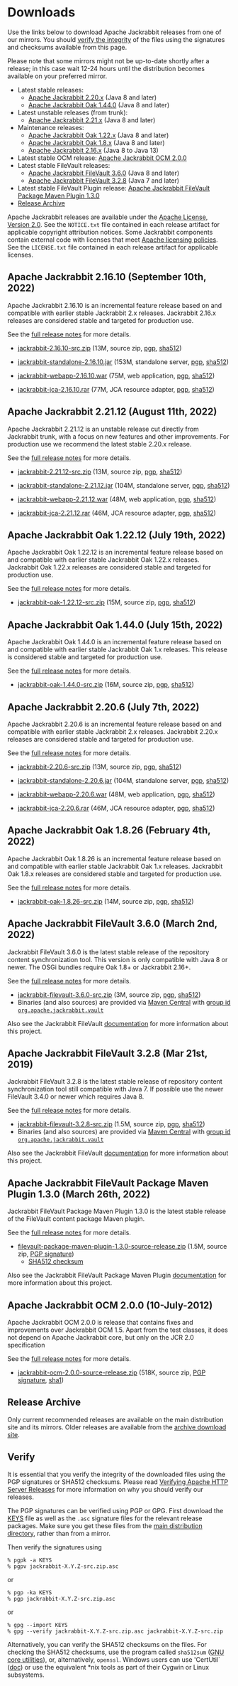 <!--
   Licensed to the Apache Software Foundation (ASF) under one or more
   contributor license agreements.  See the NOTICE file distributed with
   this work for additional information regarding copyright ownership.
   The ASF licenses this file to You under the Apache License, Version 2.0
   (the "License"); you may not use this file except in compliance with
   the License.  You may obtain a copy of the License at

       https://www.apache.org/licenses/LICENSE-2.0

   Unless required by applicable law or agreed to in writing, software
   distributed under the License is distributed on an "AS IS" BASIS,
   WITHOUT WARRANTIES OR CONDITIONS OF ANY KIND, either express or implied.
   See the License for the specific language governing permissions and
   limitations under the License.
-->

Downloads
=========

Use the links below to download Apache Jackrabbit releases from one of our
mirrors. You should [verify the integrity](#verify) of the files using
the signatures and checksums available from this page.

Please note that some mirrors might not be up-to-date shortly after a
release; in this case wait 12-24 hours until the distribution becomes available
on your preferred mirror.

* Latest stable releases:
    * [Apache Jackrabbit 2.20.x](#v2.20) (Java 8 and later)
    * [Apache Jackrabbit Oak 1.44.0](#latest) (Java 8 and later)
* Latest unstable releases (from trunk):
    * [Apache Jackrabbit 2.21.x](#v2.21) (Java 8 and later)
* Maintenance releases:
    * [Apache Jackrabbit Oak 1.22.x](#oak1.22) (Java 8 and later)
    * [Apache Jackrabbit Oak 1.8.x](#oak1.8) (Java 8 and later)
    * [Apache Jackrabbit 2.16.x](#v2.16) (Java 8 to Java 13)
* Latest stable OCM release: [Apache Jackrabbit OCM 2.0.0](#ocm)
* Latest stable FileVault releases:
    * [Apache Jackrabbit FileVault 3.6.0](#vlt) (Java 8 and later)
    * [Apache Jackrabbit FileVault 3.2.8](#vltjava7) (Java 7 and later)
* Latest stable FileVault Plugin release: [Apache Jackrabbit FileVault Package Maven Plugin 1.3.0](#vltplg)
* [Release Archive](#archive)

Apache Jackrabbit releases are available under the [Apache License, Version 2.0](https://www.apache.org/licenses/LICENSE-2.0).
See the `NOTICE.txt` file contained in each release artifact for applicable copyright attribution notices.
Some Jackrabbit components contain external code with licenses that meet [Apache licensing policies](https://www.apache.org/legal/resolved.html).
See the `LICENSE.txt` file contained in each release artifact for applicable licenses.




<a class='anchor' name='v2.16'></a>
Apache Jackrabbit 2.16.10 (September 10th, 2022)
------------------------------------------------
Apache Jackrabbit 2.16.10 is an incremental feature release based on
and compatible with earlier stable Jackrabbit 2.x releases. Jackrabbit
2.16.x releases are considered stable and targeted for production use.

See the [full release notes](https://downloads.apache.org/jackrabbit/2.16.10/RELEASE-NOTES.txt) for more details.

* [jackrabbit-2.16.10-src.zip](https://www.apache.org/dyn/closer.lua/jackrabbit/2.16.10/jackrabbit-2.16.10-src.zip)
    (13M, source zip, [pgp](https://downloads.apache.org/jackrabbit/2.16.10/jackrabbit-2.16.10-src.zip.asc), [sha512](https://downloads.apache.org/jackrabbit/2.16.10/jackrabbit-2.16.10-src.zip.sha512))

* [jackrabbit-standalone-2.16.10.jar](https://www.apache.org/dyn/closer.lua/jackrabbit/2.16.10/jackrabbit-standalone-2.16.10.jar)
    (153M, standalone server, [pgp](https://downloads.apache.org/jackrabbit/2.16.10/jackrabbit-standalone-2.16.10.jar.asc), [sha512](https://downloads.apache.org/jackrabbit/2.16.10/jackrabbit-standalone-2.16.10.jar.sha512))

* [jackrabbit-webapp-2.16.10.war](https://www.apache.org/dyn/closer.lua/jackrabbit/2.16.10/jackrabbit-webapp-2.16.10.war)
    (75M, web application, [pgp](https://downloads.apache.org/jackrabbit/2.16.10/jackrabbit-webapp-2.16.10.war.asc), [sha512](https://downloads.apache.org/jackrabbit/2.16.10/jackrabbit-webapp-2.16.10.war.sha512))

* [jackrabbit-jca-2.16.10.rar](https://www.apache.org/dyn/closer.lua/jackrabbit/2.16.10/jackrabbit-jca-2.16.10.rar)
    (77M, JCA resource adapter, [pgp](https://downloads.apache.org/jackrabbit/2.16.10/jackrabbit-jca-2.16.10.rar.asc), [sha512](https://downloads.apache.org/jackrabbit/2.16.10/jackrabbit-jca-2.16.10.rar.sha512))
  



<a class='anchor' name='v2.21'></a>
Apache Jackrabbit 2.21.12 (August 11th, 2022)
---------------------------------------------
Apache Jackrabbit 2.21.12 is an unstable release cut directly from
Jackrabbit trunk, with a focus on new features and other
improvements. For production use we recommend the latest stable 2.20.x
release.

See the [full release notes](https://downloads.apache.org/jackrabbit/2.21.12/RELEASE-NOTES.txt) for more details.

* [jackrabbit-2.21.12-src.zip](https://www.apache.org/dyn/closer.lua/jackrabbit/2.21.12/jackrabbit-2.21.12-src.zip)
    (13M, source zip, [pgp](https://downloads.apache.org/jackrabbit/2.21.12/jackrabbit-2.21.12-src.zip.asc), [sha512](https://downloads.apache.org/jackrabbit/2.21.12/jackrabbit-2.21.12-src.zip.sha512))

* [jackrabbit-standalone-2.21.12.jar](https://www.apache.org/dyn/closer.lua/jackrabbit/2.21.12/jackrabbit-standalone-2.21.12.jar)
    (104M, standalone server, [pgp](https://downloads.apache.org/jackrabbit/2.21.12/jackrabbit-standalone-2.21.12.jar.asc), [sha512](https://downloads.apache.org/jackrabbit/2.21.12/jackrabbit-standalone-2.21.12.jar.sha512))

* [jackrabbit-webapp-2.21.12.war](https://www.apache.org/dyn/closer.lua/jackrabbit/2.21.12/jackrabbit-webapp-2.21.12.war)
    (48M, web application, [pgp](https://downloads.apache.org/jackrabbit/2.21.12/jackrabbit-webapp-2.21.12.war.asc), [sha512](https://downloads.apache.org/jackrabbit/2.21.12/jackrabbit-webapp-2.21.12.war.sha512))

* [jackrabbit-jca-2.21.12.rar](https://www.apache.org/dyn/closer.lua/jackrabbit/2.21.12/jackrabbit-jca-2.21.12.rar)
    (46M, JCA resource adapter, [pgp](https://downloads.apache.org/jackrabbit/2.21.12/jackrabbit-jca-2.21.12.rar.asc), [sha512](https://downloads.apache.org/jackrabbit/2.21.12/jackrabbit-jca-2.21.12.rar.sha512))
  



<a class='anchor' name='oak1.22'></a>
Apache Jackrabbit Oak 1.22.12 (July 19th, 2022)
-----------------------------------------------
Apache Jackrabbit Oak 1.22.12 is an incremental feature release based on
and compatible with earlier stable Jackrabbit Oak 1.22.x
releases. Jackrabbit Oak 1.22.x releases are considered stable and
targeted for production use.

See the [full release notes](https://www.apache.org/dist/jackrabbit/oak/1.22.12/RELEASE-NOTES.txt) for more details.

* [jackrabbit-oak-1.22.12-src.zip](https://www.apache.org/dyn/closer.lua/jackrabbit/oak/1.22.12/jackrabbit-oak-1.22.12-src.zip)
  (15M, source zip, [pgp](https://www.apache.org/dist/jackrabbit/oak/1.22.12/jackrabbit-oak-1.22.12-src.zip.asc), [sha512](https://www.apache.org/dist/jackrabbit/oak/1.22.12/jackrabbit-oak-1.22.12-src.zip.sha512))
  



<a class='anchor' name='latest'></a>
Apache Jackrabbit Oak 1.44.0 (July 15th, 2022)
----------------------------------------------
Apache Jackrabbit Oak 1.44.0 is an incremental feature release based
on and compatible with earlier stable Jackrabbit Oak 1.x
releases. This release is considered stable and targeted for
production use.

See the [full release notes](https://www.apache.org/dist/jackrabbit/oak/1.44.0/RELEASE-NOTES.txt) for more details.

* [jackrabbit-oak-1.44.0-src.zip](https://www.apache.org/dyn/closer.lua/jackrabbit/oak/1.44.0/jackrabbit-oak-1.44.0-src.zip)
  (16M, source zip, [pgp](https://www.apache.org/dist/jackrabbit/oak/1.44.0/jackrabbit-oak-1.44.0-src.zip.asc), [sha512](https://www.apache.org/dist/jackrabbit/oak/1.44.0/jackrabbit-oak-1.44.0-src.zip.sha512))




<a class='anchor' name='v2.20'></a>
Apache Jackrabbit 2.20.6 (July 7th, 2022)
-----------------------------------------
Apache Jackrabbit 2.20.6 is an incremental feature release based on
and compatible with earlier stable Jackrabbit 2.x releases. Jackrabbit
2.20.x releases are considered stable and targeted for production use.

See the [full release notes](https://downloads.apache.org/jackrabbit/2.20.6/RELEASE-NOTES.txt) for more details.

* [jackrabbit-2.20.6-src.zip](https://www.apache.org/dyn/closer.lua/jackrabbit/2.20.6/jackrabbit-2.20.6-src.zip)
    (13M, source zip, [pgp](https://downloads.apache.org/jackrabbit/2.20.6/jackrabbit-2.20.6-src.zip.asc), [sha512](https://downloads.apache.org/jackrabbit/2.20.6/jackrabbit-2.20.6-src.zip.sha512))

* [jackrabbit-standalone-2.20.6.jar](https://www.apache.org/dyn/closer.lua/jackrabbit/2.20.6/jackrabbit-standalone-2.20.6.jar)
    (104M, standalone server, [pgp](https://downloads.apache.org/jackrabbit/2.20.6/jackrabbit-standalone-2.20.6.jar.asc), [sha512](https://downloads.apache.org/jackrabbit/2.20.6/jackrabbit-standalone-2.20.6.jar.sha512))

* [jackrabbit-webapp-2.20.6.war](https://www.apache.org/dyn/closer.lua/jackrabbit/2.20.6/jackrabbit-webapp-2.20.6.war)
    (48M, web application, [pgp](https://downloads.apache.org/jackrabbit/2.20.6/jackrabbit-webapp-2.20.6.war.asc), [sha512](https://downloads.apache.org/jackrabbit/2.20.6/jackrabbit-webapp-2.20.6.war.sha512))

* [jackrabbit-jca-2.20.6.rar](https://www.apache.org/dyn/closer.lua/jackrabbit/2.20.6/jackrabbit-jca-2.20.6.rar)
    (46M, JCA resource adapter, [pgp](https://downloads.apache.org/jackrabbit/2.20.6/jackrabbit-jca-2.20.6.rar.asc), [sha512](https://downloads.apache.org/jackrabbit/2.20.6/jackrabbit-jca-2.20.6.rar.sha512))




<a class='anchor' name='oak1.8'></a>
Apache Jackrabbit Oak 1.8.26 (February 4th, 2022)
-------------------------------------------------
Apache Jackrabbit Oak 1.8.26 is an incremental feature release based on
and compatible with earlier stable Jackrabbit Oak 1.x
releases. Jackrabbit Oak 1.8.x releases are considered stable and
targeted for production use.

See the [full release notes](https://www.apache.org/dist/jackrabbit/oak/1.8.26/RELEASE-NOTES.txt) for more details.

* [jackrabbit-oak-1.8.26-src.zip](https://www.apache.org/dyn/closer.lua/jackrabbit/oak/1.8.26/jackrabbit-oak-1.8.26-src.zip)
  (14M, source zip, [pgp](https://www.apache.org/dist/jackrabbit/oak/1.8.26/jackrabbit-oak-1.8.26-src.zip.asc), [sha512](https://www.apache.org/dist/jackrabbit/oak/1.8.26/jackrabbit-oak-1.8.26-src.zip.sha512))
  



<a class='anchor' name='vlt'></a>
Apache Jackrabbit FileVault 3.6.0 (March 2nd, 2022)
-------------------------------------------------------
Jackrabbit FileVault 3.6.0 is the latest stable release of the repository content synchronization tool. This version is only compatible with Java 8 or newer. The OSGi bundles require Oak 1.8+ or Jackrabbit 2.16+.

See the [full release notes](https://downloads.apache.org/jackrabbit/filevault/3.6.0/RELEASE-NOTES.txt) for more details.

* [jackrabbit-filevault-3.6.0-src.zip](https://www.apache.org/dyn/closer.lua/jackrabbit/filevault/3.6.0/jackrabbit-filevault-3.6.0-src.zip)
    (3M, source zip, [pgp](https://downloads.apache.org/jackrabbit/filevault/3.6.0/jackrabbit-filevault-3.6.0-src.zip.asc), [sha512](https://downloads.apache.org/jackrabbit/filevault/3.6.0/jackrabbit-filevault-3.6.0-src.zip.sha512))
* Binaries (and also sources) are provided via [Maven Central](https://central.sonatype.org/) with [group id `org.apache.jackrabbit.vault`](https://repo1.maven.org/maven2/org/apache/jackrabbit/vault/)

Also see the Jackrabbit FileVault [documentation](/filevault/index.html) for more information about this project.




<a class='anchor' name='vltjava7'></a>
Apache Jackrabbit FileVault 3.2.8 (Mar 21st, 2019)
--------------------------------------------------
Jackrabbit FileVault 3.2.8 is the latest stable release of repository content synchronization tool still compatible with Java 7. If possible use the newer FileVault 3.4.0 or newer which requires Java 8.

See the [full release notes](https://downloads.apache.org/jackrabbit/filevault/3.2.8/RELEASE-NOTES.txt) for more details.

* [jackrabbit-filevault-3.2.8-src.zip](https://www.apache.org/dyn/closer.lua/jackrabbit/filevault/3.2.8/jackrabbit-filevault-3.2.8-src.zip)
    (1.5M, source zip, [pgp](https://downloads.apache.org/jackrabbit/filevault/3.2.8/jackrabbit-filevault-3.2.8-src.zip.asc), [sha512](https://downloads.apache.org/jackrabbit/filevault/3.2.8/jackrabbit-filevault-3.2.8-src.zip.sha512))
* Binaries (and also sources) are provided via [Maven Central](https://central.sonatype.org/) with [group id `org.apache.jackrabbit.vault`](https://repo1.maven.org/maven2/org/apache/jackrabbit/vault/)

Also see the Jackrabbit FileVault [documentation](/filevault/index.html) for more information about this project.




<a class='anchor' name='vltplg'></a>
Apache Jackrabbit FileVault Package Maven Plugin 1.3.0 (March 26th, 2022)
------------------------------------------------------------------------
Jackrabbit FileVault Package Maven Plugin 1.3.0 is the latest stable release of the FileVault content package Maven plugin.

See the [full release notes](https://downloads.apache.org/jackrabbit/filevault-package-maven-plugin/1.3.0/RELEASE-NOTES.md) for more details.

* [filevault-package-maven-plugin-1.3.0-source-release.zip](https://www.apache.org/dyn/closer.lua/jackrabbit/filevault-package-maven-plugin/1.3.0/filevault-package-maven-plugin-1.3.0-source-release.zip)
    (1.5M, source zip, [PGP signature](https://downloads.apache.org/jackrabbit/filevault-package-maven-plugin/1.3.0/filevault-package-maven-plugin-1.3.0-source-release.zip.asc))
    * [SHA512 checksum](https://downloads.apache.org/jackrabbit/filevault-package-maven-plugin/1.3.0/filevault-package-maven-plugin-1.3.0-source-release.zip.sha512)

Also see the Jackrabbit FileVault Package Maven Plugin [documentation](/filevault-package-maven-plugin/index.html) for more information about this project.




<a class='anchor' name='ocm'></a>
Apache Jackrabbit OCM 2.0.0 (10-July-2012)
------------------------------------------
Apache Jackrabbit OCM 2.0.0  is release that contains fixes and improvements over Jackrabbit OCM 1.5.
Apart from the test classes, it does not depend on Apache Jackrabbit core, but only on the JCR 2.0 specification

See the [full release notes](https://downloads.apache.org/jackrabbit/ocm/2.0.0/RELEASE-NOTES.txt) for more details.

* [jackrabbit-ocm-2.0.0-source-release.zip](https://www.apache.org/dyn/closer.lua/jackrabbit/ocm/2.0.0/jackrabbit-ocm-2.0.0-source-release.zip)
    (518K, source zip, [PGP signature](https://downloads.apache.org/jackrabbit/ocm/2.0.0/jackrabbit-ocm-2.0.0-source-release.zip.asc), [sha1](https://downloads.apache.org/jackrabbit/ocm/2.0.0/jackrabbit-ocm-2.0.0-source-release.zip.sha1))


<a class='anchor' name='archive'></a>
Release Archive
---------------
Only current recommended releases are available on the main distribution
site and its mirrors. Older releases are available from the [archive download site](http://archive.apache.org/dist/jackrabbit/).


<a class='anchor' name='verify'></a>
Verify
------

It is essential that you verify the integrity of the downloaded files using the PGP signatures or SHA512 checksums.
Please read [Verifying Apache HTTP Server Releases](http://httpd.apache.org/dev/verification.html) for more information
on why you should verify our releases.

The PGP signatures can be verified using PGP or GPG. First download the [KEYS](https://downloads.apache.org/jackrabbit/KEYS)
file as well as the `.asc` signature files for the relevant release packages. Make sure you get these files from
the [main distribution directory](https://downloads.apache.org/jackrabbit/), rather than from a mirror.

Then verify the signatures using

    % pgpk -a KEYS
    % pgpv jackrabbit-X.Y.Z-src.zip.asc

or

    % pgp -ka KEYS
    % pgp jackrabbit-X.Y.Z-src.zip.asc

or

    % gpg --import KEYS
    % gpg --verify jackrabbit-X.Y.Z-src.zip.asc jackrabbit-X.Y.Z-src.zip


Alternatively, you can verify the SHA512 checksums on the files. For checking the SHA512 checksums, use the program
called `sha512sum` ([GNU core utilities](http://www.gnu.org/software/coreutils/)), or, alternatively, `openssl`.
Windows users can use 'CertUtil` ([doc](https://docs.microsoft.com/en-us/windows-server/administration/windows-commands/certutil))
or use the equivalent *nix tools as part of their Cygwin or Linux subsystems.
